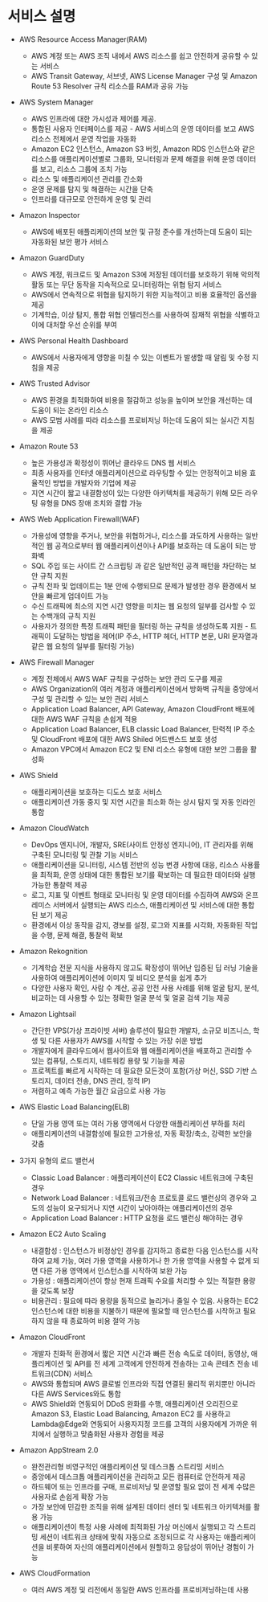 # 서비스 설명

* AWS Resource Access Manager(RAM)
  * AWS 계정 또는 AWS 조직 내에서 AWS 리소스를 쉽고 안전하게 공유할 수 있는 서비스
  * AWS Transit Gateway, 서브넷, AWS License Manager 구성 및 Amazon Route 53 Resolver 규칙 리소스를 RAM과 공유 가능

* AWS System Manager
  * AWS 인프라에 대한 가시성과 제어를 제공.
  * 통합된 사용자 인터페이스를 제공 - AWS 서비스의 운영 데이터를 보고 AWS 리소스 전체에서 운영 작업을 자동화
  * Amazon EC2 인스턴스, Amazon S3 버킷, Amazon RDS 인스턴스와 같은 리소스를 애플리케이션별로 그룹화, 모니터링과 문제 해결을 위해 운영 데이터를 보고, 리소스 그룹에 조치 가능
  * 리소스 및 애플리케이션 관리를 간소화
  * 운영 문제를 탐지 및 해결하는 시간을 단축
  * 인프라를 대규모로 안전하게 운영 및 관리

* Amazon Inspector
  * AWS에 배포된 애플리케이션의 보안 및 규정 준수를 개선하는데 도움이 되는 자동화된 보안 평가 서비스

* Amazon GuardDuty
  * AWS 계정, 워크로드 및 Amazon S3에 저장된 데이터를 보호하기 위해 악의적 활동 또는 무단 동작을 지속적으로 모니터링하는 위협 탐지 서비스
  * AWS에서 연속적으로 위협을 탐지하기 위한 지능적이고 비용 효율적인 옵션을 제공
  * 기계학습, 이상 탐지, 통합 위협 인텔리전스를 사용하여 잠재적 위협을 식별하고 이에 대처할 우선 순위를 부여

* AWS Personal Health Dashboard 
  * AWS에서 사용자에게 영향을 미칠 수 있는 이벤트가 발생할 때 알림 및 수정 지침을 제공

* AWS Trusted Advisor 
  * AWS 환경을 최적화하여 비용을 절감하고 성능을 높이며 보안을 개선하는 데 도움이 되는 온라인 리소스
  * AWS 모범 사례를 따라 리소스를 프로비저닝 하는데 도움이 되는 실시간 지침을 제공

* Amazon Route 53
  * 높은 가용성과 확정성이 뛰어난 클라우드 DNS 웹 서비스
  * 최종 사용자를 인터넷 애플리케이션으로 라우팅할 수 있는 안정적이고 비용 효율적인 방법을 개발자와 기업에 제공
  * 지연 시간이 짧고 내결함성이 있는 다양한 아키텍처를 제공하기 위해 모든 라우팅 유형을 DNS 장애 조치와 결합 가능

* AWS Web Application Firewall(WAF)
  * 가용성에 영향을 주거나, 보안을 위협하거나, 리소스를 과도하게 사용하는 일반적인 웹 공격으로부터 웹 애플리케이션이나 API를 보호하는 데 도움이 되는 방화벽
  * SQL 주입 또는 사이트 간 스크립팅 과 같은 일반적인 공격 패턴을 차단하는 보안 규칙 지원
  * 규칙 전파 및 업데이트는 1분 안에 수행되므로 문제가 발생한 경우 환경에서 보안을 빠르게 업데이트 가능
  * 수신 트래픽에 최소의 지연 시간 영향을 미치는 웹 요청의 일부를 검사할 수 있는 수백개의 규칙 지원
  * 사용자가 정의한 특정 트래픽 패턴을 필터링 하는 규칙을 생성하도록 지원 - 트래픽이 도달하는 방법을 제어(IP 주소, HTTP 헤더, HTTP 본문, URI 문자열과 같은 웹 요청의 일부를 필터링 가능)

* AWS Firewall Manager
  * 계정 전체에서 AWS WAF 규칙을 구성하는 보안 관리 도구를 제공
  * AWS Organization의 여러 계정과 애플리케이션에서 방화벽 규칙을 중앙에서 구성 및 관리할 수 있는 보안 관리 서비스
  * Application Load Balancer, API Gateway, Amazon CloudFront 배포에 대한 AWS WAF 규칙을 손쉽게 적용
  * Application Load Balancer, ELB classic Load Balancer, 탄력적 IP 주소 및 CloudFront 배포에 대한 AWS Shiled 어드밴스드 보호 생성
  * Amazon VPC에서 Amazon EC2 및 ENI 리소스 유형에 대한 보안 그룹을 활성화

* AWS Shield 
  * 애플리케이션을 보호하는 디도스 보호 서비스
  * 애플리케이션 가동 중지 및 지연 시간을 최소화 하는 상시 탐지 및 자동 인라인 통합 

* Amazon CloudWatch
  * DevOps 엔지니어, 개발자, SRE(사이트 안정성 엔지니어), IT 관리자를 위해 구축된 모니터링 및 관찰 기능 서비스
  * 애플리케이션을 모니터링, 시스템 전반의 성능 변경 사항에 대응, 리소스 사용률을 최적화, 운영 상태에 대한 통합된 보기를 확보하는 데 필요한 데이터와 실행 가능한 통찰력 제공
  * 로그, 지표 및 이벤트 형태로 모니터링 및 운영 데이터를 수집하여 AWS와 온프레미스 서버에서 실행되는 AWS 리소스, 애플리케이션 및 서비스에 대한 통합된 보기 제공
  * 환경에서 이상 동작을 감지, 경보를 설정, 로그와 지표를 시각화, 자동화된 작업을 수행, 문제 해결, 통찰력 확보


* Amazon Rekognition
  * 기계학습 전문 지식을 사용하지 않고도 확장성이 뛰어난 입증된 딥 러닝 기술을 사용하여 애플리케이션에 이미지 및 비디오 분석을 쉽게 추가
  * 다양한 사용자 확인, 사람 수 계산, 공공 안전 사용 사례를 위해 얼굴 탐지, 분석, 비교하는 데 사용할 수 있는 정확한 얼굴 분석 및 얼굴 검색 기능 제공

* Amazon Lightsail
  * 간단한 VPS(가상 프라이빗 서버) 솔루션이 필요한 개발자, 소규모 비즈니스, 학생 및 다른 사용자가 AWS를 시작할 수 있는 가장 쉬운 방법
  * 개발자에게 클라우드에서 웹사이트와 웹 애플리케이션을 배포하고 관리할 수 있는 컴퓨팅, 스토리지, 네트워킹 용량 및 기능을 제공
  * 프로젝트를 빠르게 시작하는 데 필요한 모든것이 포함(가상 머신, SSD 기반 스토리지, 데이터 전송, DNS 관리, 정적 IP)
  * 저렴하고 예측 가능한 월간 요금으로 사용 가능

* AWS Elastic Load Balancing(ELB)
  * 단일 가용 영역 또는 여러 가용 영역에서 다양한 애플리케이션 부하를 처리
  * 애플리케이션의 내결함성에 필요한 고가용성, 자동 확장/축소, 강력한 보안을 갖춤

* 3가지 유형의 로드 밸런서
  * Classic Load Balancer : 애플리케이션이 EC2 Classic 네트워크에 구축된 경우
  * Network Load Balancer : 네트워크/전송 프로토콜 로드 밸런싱의 경우와 고도의 성능이 요구되거나 지연 시간이 낮아야하는 애플리케이션의 경우
  * Application Load Balancer : HTTP 요청을 로드 밸런싱 해야하는 경우
  
* Amazon EC2 Auto Scaling
  * 내결함성 : 인스턴스가 비정상인 경우를 감지하고 종료한 다음 인스턴스를 시작하여 교체 가능, 여러 가용 영역을 사용하거나 한 가용 영역을 사용할 수 없게 되면 다른 가용 영역에서 인스턴스를 시작하여 보완 가능
  * 가용성 : 애플리케이션이 항상 현재 트래픽 수요를 처리할 수 있는 적절한 용량을 갖도록 보장
  * 비용관리 : 필요에 따라 용량을 동적으로 늘리거나 줄일 수 있음. 사용하는 EC2 인스턴스에 대한 비용을 지불하기 때문에 필요할 때 인스턴스를 시작하고 필요하지 않을 때 종료하여 비용 절약 가능

* Amazon CloudFront 
  * 개발자 친화적 환경에서 짧은 지연 시간과 빠른 전송 속도로 데이터, 동영상, 애플리케이션 및 API를 전 세계 고객에게 안전하게 전송하는 고속 콘테츠 전송 네트워크(CDN) 서비스
  * AWS와 통합되며 AWS 클로벌 인프라와 직접 연결된 물리적 위치뿐만 아니라 다른 AWS Services와도 통합
  * AWS Shield와 연동되어 DDoS 완화를 수행, 애플리케이션 오리진으로 Amazon S3, Elastic Load Balancing, Amazon EC2 를 사용하고 Lambda@Edge와 연동되어 사용자지정 코드를 고객의 사용자에게 가까운 위치에서 실행하고 맞춤화된 사용자 경험을 제공

* Amazon AppStream 2.0
  * 완전관리형 비영구적인 애플리케이션 및 데스크톱 스트리밍 서비스
  * 중앙에서 데스크톱 애플리케이션을 관리하고 모든 컴퓨터로 안전하게 제공
  * 하드웨어 또는 인프라를 구매, 프로비저닝 및 운영할 필요 없이 전 세계 수많은 사용자로 손쉽게 확장 가능
  * 가장 보안에 민감한 조직을 위해 설계된 데이터 센터 및 네트워크 아키텍처를 활용 가능
  * 애플리케이션이 특정 사용 사례에 최적화된 가상 머신에서 실행되고 각 스트리밍 세션이 네트워크 상태에 맞춰 자동으로 조정되므로 각 사용자는 애플리케이션을 비롯하여 자신의 애플리케이션에서 원할하고 응답성이 뛰어난 경험이 가능

* AWS CloudFormation
  * 여러 AWS 계정 및 리전에서 동일한 AWS 인프라를 프로비저닝하는데 사용



















  
